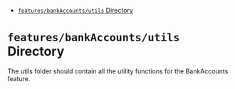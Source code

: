 <!-- START doctoc generated TOC please keep comment here to allow auto update -->
<!-- DON'T EDIT THIS SECTION, INSTEAD RE-RUN doctoc TO UPDATE -->

- [`features/bankAccounts/utils` Directory](#featuresbankaccountsutils-directory)

<!-- END doctoc generated TOC please keep comment here to allow auto update -->

# `features/bankAccounts/utils` Directory

The utils folder should contain all the utility functions for the BankAccounts feature.
